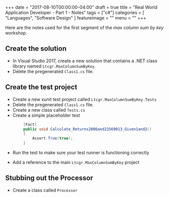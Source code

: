 +++
date = "2017-08-10T00:00:00-04:00"
draft = true 
title = "Real World Application Developer - Part 1 - Notes"
tags = ["c#"]
categories = [ "Languages", "Software Design" ]
featureimage = ""
menu = ""
+++

Here are the notes used for the first segment of the _max column sum by key_ workshop.

<!--more-->

## Create the solution

* In Visual Studio 2017, create a new solution that contains a .NET class library named `Ltcgr.MaxColumnSumByKey`.
* Delete the pregenerated `Class1.cs` file.

## Create the test project

* Create a new xunit test project called `Ltcgr.MaxColumnSumByKey.Tests`
* Delete the pregenerated `Class1.cs` file.
* Create a new class called `Tests.cs`
* Create a simple placeholder test

```cs
        [Fact]
        public void Calculate_Returns2006and22569013_Given1and2()
        {
            Assert.True(true);
        }
```

* Run the test to make sure your test runner is functioning correctly

* Add a reference to the main `Ltcgr.MaxColumnSumByKey` project

## Stubbing out the Processor

* Create a class called `Processor`
